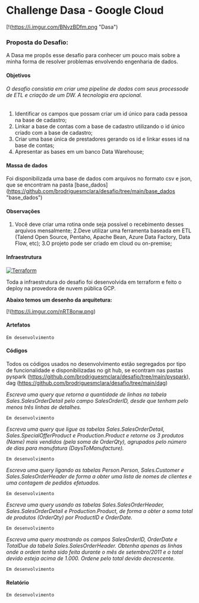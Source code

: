 # Challenge Dasa - Google Cloud
[!(https://i.imgur.com/BNvzBDfm.png "Dasa")

### Proposta do Desafio:
A Dasa me propôs esse desafio para conhecer um pouco mais sobre a minha forma de resolver problemas envolvendo engenharia de dados.

#### Objetivos
###### O desafio consistia em criar uma pipeline de dados com seus processode de ETL e criação de um DW. A tecnologia era opcional.
1. Identificar os campos que possam criar um id único para cada pessoa na base de cadastro;
2. Linkar a base de contas com a base de cadastro utilizando o id único criado com a base de cadastro;
3. Criar uma base única de prestadores gerando os id e linkar esses id na base de contas;
4. Apresentar as bases em um banco Data Warehouse;

#### Massa de dados
Foi disponibilizada uma base de dados com arquivos no formato csv e json, que se encontram na pasta [base_dados]
(https://github.com/brodriguesmclara/desafio/tree/main/base_dados "base_dados")

#### Observações
1. Você deve criar uma rotina onde seja possível o recebimento desses arquivos mensalmente;
2.Deve utilizar uma ferramenta baseada em ETL (Talend Open Source, Pentaho, Apache Bean, Azure
Data Factory, Data Flow, etc);
3.O projeto pode ser criado em cloud ou on-premise;

#### Infraestrutura

[![Terraform](https://i.imgur.com/C3p4BaE.png "Terraform")](https://www.terraform.io/ "Terraform")

Toda a infraestrutura do desafio foi desenvolvida em terraform e feito o deploy na provedora de nuvem pública GCP.

**Abaixo temos um desenho da arquitetura:**

[!(https://i.imgur.com/nRT8onw.png)

#### Artefatos

`Em desenvolvimento`

#### Códigos 
Todos os códigos usados no desenvolvimento estão segregados por tipo de funcionalidade e disponibilizadas no git hub, se econtram nas pastas pyspark (https://github.com/brodriguesmclara/desafio/tree/main/pyspark), dag (https://github.com/brodriguesmclara/desafio/tree/main/dag)

*Escreva uma query que retorna a quantidade de linhas na tabela Sales.SalesOrderDetail pelo campo SalesOrderID, desde que tenham pelo menos três linhas de detalhes.*

`Em desenvolvimento`

*Escreva uma query que ligue as tabelas Sales.SalesOrderDetail, Sales.SpecialOfferProduct e Production.Product e retorne os 3 produtos (Name) mais vendidos (pela soma de OrderQty), agrupados pelo número de dias para manufatura (DaysToManufacture).*

`Em desenvolvimento`

*Escreva uma query ligando as tabelas Person.Person, Sales.Customer e Sales.SalesOrderHeader de forma a obter uma lista de nomes de clientes e uma contagem de pedidos efetuados.*

`Em desenvolvimento`

*Escreva uma query usando as tabelas Sales.SalesOrderHeader, Sales.SalesOrderDetail e Production.Product, de forma a obter a soma total de produtos (OrderQty) por ProductID e OrderDate.*

`Em desenvolvimento`

*Escreva uma query mostrando os campos SalesOrderID, OrderDate e TotalDue da tabela Sales.SalesOrderHeader. Obtenha apenas as linhas onde a ordem tenha sido feita durante o mês de setembro/2011 e o total devido esteja acima de 1.000. Ordene pelo total devido decrescente.*

`Em desenvolvimento`

#### Relatório
`Em desenvolvimento`







